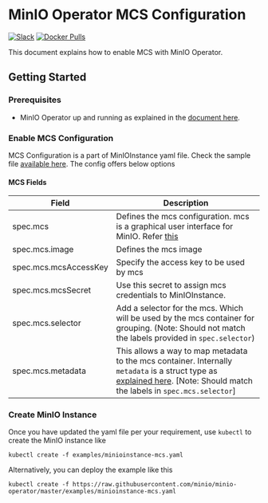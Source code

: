 # MinIO Operator MCS Configuration

[![Slack](https://slack.min.io/slack?type=svg)](https://slack.min.io)
[![Docker Pulls](https://img.shields.io/docker/pulls/minio/k8s-operator.svg?maxAge=604800)](https://hub.docker.com/r/minio/k8s-operator)

This document explains how to enable MCS with MinIO Operator.

## Getting Started

### Prerequisites

- MinIO Operator up and running as explained in the [document here](https://github.com/minio/minio-operator#create-operator-and-related-resources).

### Enable MCS Configuration

MCS Configuration is a part of MinIOInstance yaml file. Check the sample file [available here](https://raw.githubusercontent.com/minio/minio-operator/master/examples/minioinstance-mcs.yaml). The config offers below options

#### MCS Fields

| Field                 | Description |
|-----------------------|-------------|
| spec.mcs | Defines the mcs configuration. mcs is a graphical user interface for MinIO. Refer [this](https://github.com/minio/mcs) |
| spec.mcs.image | Defines the mcs image |
| spec.mcs.mcsAccessKey | Specify the access key to be used by mcs |
| spec.mcs.mcsSecret | Use this secret to assign mcs credentials to MinIOInstance. |
| spec.mcs.selector | Add a selector for the mcs. Which will be used by the mcs container for grouping. (Note: Should not match the labels provided in `spec.selector`) |
| spec.mcs.metadata | This allows a way to map metadata to the mcs container. Internally `metadata` is a struct type as [explained here](https://godoc.org/k8s.io/apimachinery/pkg/apis/meta/v1#ObjectMeta). [Note: Should match the labels in `spec.mcs.selector`] |

### Create MinIO Instance

Once you have updated the yaml file per your requirement, use `kubectl` to create the MinIO instance like

```
kubectl create -f examples/minioinstance-mcs.yaml
```

Alternatively, you can deploy the example like this

```
kubectl create -f https://raw.githubusercontent.com/minio/minio-operator/master/examples/minioinstance-mcs.yaml
```
